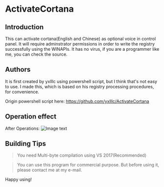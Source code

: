 # ActivateCortana
## Introduction
This can activate cortana(English and Chinese) as optional voice in control panel.
It will require adminstrator permissions in order to write the registry successfully using the WINAPIs.
It has no virus, if you are a programmer like me, you can check the source.

## Authors
It is first created by yxlllc using powershell script, but I think that's not easy to use. I made this, which is based on his registry processing procedures, for convenience.

Origin powershell script here:
https://github.com/yxlllc/ActivateCortana

## Operation effect
After Operations:
![Image text](https://github.com/Leoleepz/ActivateCortana/blob/master/tt.jpg)


## Building Tips
>You need Multi-byte compilation using VS 2017(Recommended)

>You can use this program for commercial purpose. But before using it, please contact me at my e-mail.

Happy using!
